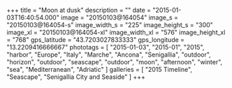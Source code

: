 +++
title = "Moon at dusk"
description = ""
date = "2015-01-03T16:40:54.000"
image = "20150103@164054"
image_s = "20150103@164054-s"
image_width_s = "225"
image_height_s = "300"
image_xl = "20150103@164054-xl"
image_width_xl = "576"
image_height_xl = "768"
gps_latitude = "43.7203027833333"
gps_longitude = "13.2209416666667"
phototags = [ "2015-01-03", "2015-01", "2015", "harbor", "Europe", "Italy", "Marche", "Ancona", "Senigallia", "outdoor", "horizon", "outdoor", "seascape", "outdoor", "moon", "afternoon", "winter", "sea", "Mediterranean", "Adriatic" ]
galleries = [ "2015 Timeline", "Seascape", "Senigallia City and Seaside" ]
+++
